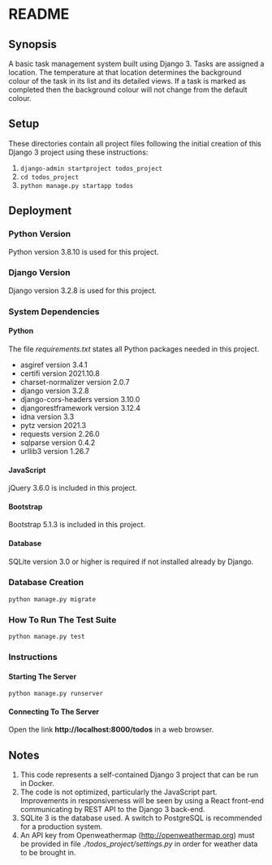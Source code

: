 # README

## Synopsis

A basic task management system built using Django 3. Tasks are assigned a
location. The temperature at that location determines the background colour
of the task in its list and its detailed views. If a task is marked as
completed then the background colour will not change from the default colour.

## Setup

These directories contain all project files following the initial creation of
this Django 3 project using these instructions:

1. ```django-admin startproject todos_project```
2. ```cd todos_project```
3. ```python manage.py startapp todos```

## Deployment

### Python Version

Python version 3.8.10 is used for this project.

### Django Version

Django version 3.2.8 is used for this project.

### System Dependencies

#### Python

The file *requirements.txt* states all Python packages needed in this project.

* asgiref version 3.4.1
* certifi version 2021.10.8
* charset-normalizer version 2.0.7
* django version 3.2.8
* django-cors-headers version 3.10.0
* djangorestframework version 3.12.4
* idna version 3.3
* pytz version 2021.3
* requests version 2.26.0
* sqlparse version 0.4.2
* urllib3 version 1.26.7

#### JavaScript

jQuery 3.6.0 is included in this project.

#### Bootstrap

Bootstrap 5.1.3 is included in this project.

#### Database

SQLite version 3.0 or higher is required if not installed already by Django.

### Database Creation

```python manage.py migrate```

### How To Run The Test Suite

```python manage.py test```

### Instructions

#### Starting The Server

```python manage.py runserver```

#### Connecting To The Server

Open the link **http://localhost:8000/todos** in a web browser.

## Notes

1. This code represents a self-contained Django 3 project that can be run in Docker.
2. The code is not optimized, particularly the JavaScript part. Improvements in 
responsiveness will be seen by using a React front-end communicating by REST API 
to the Django 3 back-end.
3. SQLite 3 is the database used. A switch to PostgreSQL is recommended for a
production system.
4. An API key from Openweathermap (http://openweathermap.org) must be provided in 
file *./todos_project/settings.py* in order for weather data to be brought in.
